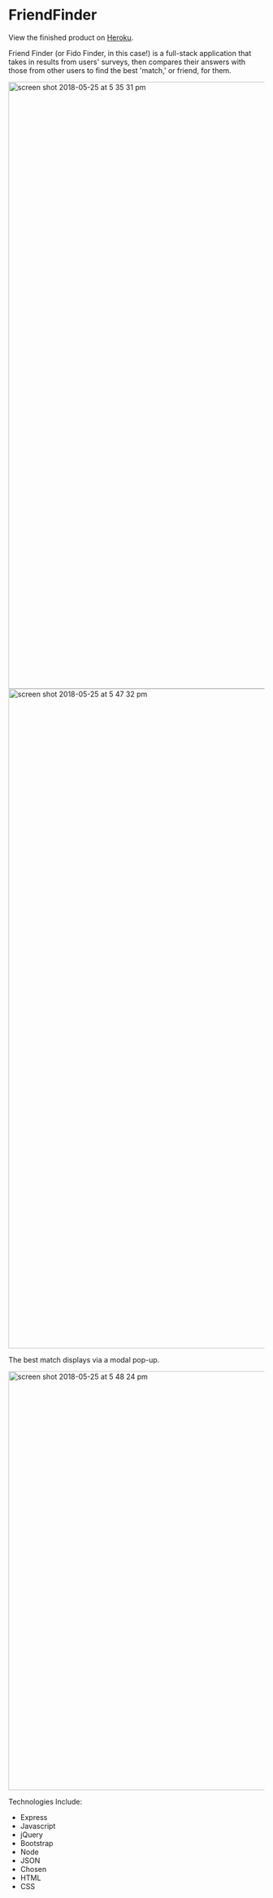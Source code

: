 # FriendFinder
View the finished product on <a href="http://bit.ly/rosefidofinder">Heroku</a>.

Friend Finder (or Fido Finder, in this case!) is a full-stack application that takes in results from users' surveys, then compares their answers with those from other users to find the best 'match,' or friend, for them.


<img width="1195" alt="screen shot 2018-05-25 at 5 35 31 pm" src="https://user-images.githubusercontent.com/34491285/40568920-4699e566-6043-11e8-9bd5-9c30c0dd5f2a.png">

<img width="1299" alt="screen shot 2018-05-25 at 5 47 32 pm" src="https://user-images.githubusercontent.com/34491285/40569010-e8897418-6043-11e8-9aeb-565f94881abc.png">

The best match displays via a modal pop-up.

<img width="825" alt="screen shot 2018-05-25 at 5 48 24 pm" src="https://user-images.githubusercontent.com/34491285/40569013-eb3c7cbe-6043-11e8-9a2b-89ee904c8731.png">

Technologies Include:
* Express
* Javascript
* jQuery
* Bootstrap
* Node
* JSON
* Chosen
* HTML
* CSS
